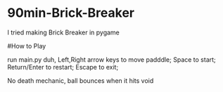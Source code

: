 # 90min-Brick-Breaker
I tried making Brick Breaker in pygame

#How to Play

run main.py duh, 
Left,Right arrow keys to move padddle; 
Space to start; 
Return/Enter to restart; 
Escape to exit;

No death mechanic, ball bounces when it hits void
